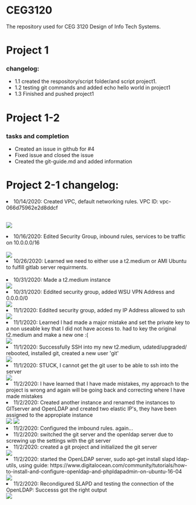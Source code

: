 # CEG3120
The repository used for CEG 3120 Design of Info Tech Systems.
<h1>Project 1</h1>
<h3>changelog:</h3>
<ul>
  <li>1.1 created the respository/script folder/and script project1.</li>
  <li>1.2 testing git commands and added echo hello world in project1</li>
  <li>1.3 Finished and pushed project1</li>
</ul>
<h1>Project 1-2</h1>
<h3>tasks and completion</h3>
<ul>
  <li>Created an issue in github for #4</li>
  <li>Fixed issue and closed the issue</li>
  <li>Created the git-guide.md and added information</li>
</ul>
<h1>Project 2-1 changelog:</h1>
<ui>
  <li>10/14/2020: Created VPC, default networking rules. VPC ID: vpc-066d75962e2d8ddcf</li>
  <br>

  <img src="https://github.com/NicholasChase/CEG3120/blob/master/img/VPC.PNG"><br>
  <li>10/16/2020: Edited Security Group, inbound rules, services to be traffic on 10.0.0.0/16</li><br>
  <img src="https://github.com/NicholasChase/CEG3120/blob/master/img/Security_Group1.PNG">
  <br>
  <li>10/26/2020: Learned we need to either use a t2.medium or AMI Ubuntu to fulfill gitlab server requirments.</li><br>
  <li>10/31/2020: Made a t2.medium instance</li>
  <img src="https://github.com/NicholasChase/CEG3120/blob/master/img/TC2_Creation.PNG"><br>
  <li>10/31/2020: Eddited security group, added WSU VPN Address and 0.0.0.0/0</li>
  <img src="https://github.com/NicholasChase/CEG3120/blob/master/img/Security_Group2.PNG">
  <li>11/1/2020: Eddited security group, added my IP Address allowed to ssh</li>
  <img src="https://github.com/NicholasChase/CEG3120/blob/master/img/Security_Group3.PNG">
  <li>11/1/2020: Learned I had made a major mistake and set the private key to a non useable key that I did not have access to. had to key the original t2.medium and make a new one :(</li>
  <img src="https://github.com/NicholasChase/CEG3120/blob/master/img/Goof.PNG">
  <li>11/1/2020: Successfully SSH into my new t2.medium, udated/upgraded/ rebooted, installed git, created a new user 'git'</li>
   <img src="https://github.com/NicholasChase/CEG3120/blob/master/img/gitUser.PNG">
   <li>11/1/2020: STUCK, I cannot get the git user to be able to ssh into the server</li>
   <img src="https://github.com/NicholasChase/CEG3120/blob/master/img/stuck.PNG">
   <li>11/2/2020: I have learned that I have made mistakes, my approach to the project is wrong and again will be going back and correcting where I have made mistakes</li>
   <li>11/2/2020: Created another instance and renamed the instances to GITserver and OpenLDAP and created two elastic IP's, they have been assigned to the appropiate instance</li>
   <img src="https://github.com/NicholasChase/CEG3120/blob/master/img/instances.PNG">
   <img src="https://github.com/NicholasChase/CEG3120/blob/master/img/ElasticIP.PNG">
   <li>11/2/2020: Configured the imbound rules. again...</li>
   <li>11/2/2020: switched the git server and the openldap server due to screwing up the settings with the git server </li>
   <li>11/2/2020: created a git project and initialized the git server</li>
    <img src="https://github.com/NicholasChase/CEG3120/blob/master/img/initialGitServer.PNG">
   <li>11/2/2020: started the OpenLDAP server, sudo apt-get install slapd ldap-utils, using guide: https://www.digitalocean.com/community/tutorials/how-to-install-and-configure-openldap-and-phpldapadmin-on-ubuntu-16-04</li>
    <img src="https://github.com/NicholasChase/CEG3120/blob/master/img/LDAP_install.PNG">
    <li>11/2/2020: Recondigured SLAPD and testing the connection of the OpenLDAP: Successs got the right output</li>
    <img src="https://github.com/NicholasChase/CEG3120/blob/master/img/reconfigSLAPD.PNG">
    
   
   
</ui>
